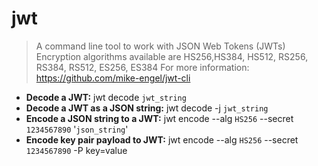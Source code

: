 # jwt
> A command line tool to work with JSON Web Tokens (JWTs)
> Encryption algorithms available are HS256,HS384, HS512, RS256, RS384, RS512, ES256, ES384
> For more information: <https://github.com/mike-engel/jwt-cli>
- **Decode a JWT:**
jwt decode `jwt_string`
- **Decode a JWT as a JSON string:**
jwt decode -j `jwt_string`
- **Encode a JSON string to a JWT:**
jwt encode --alg `HS256` --secret `1234567890` '`json_string`'
- **Encode key pair payload to JWT:**
jwt encode --alg `HS256` --secret `1234567890` -P key=value
